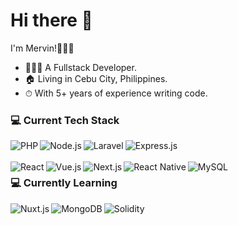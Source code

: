 # Hi there 👋

I'm Mervin!👨🏻‍💼

* 👨🏼‍💻 A Fullstack Developer.
* 🏠 Living in Cebu City, Philippines.
* ⏱ With 5+ years of experience writing code.

### 💻 Current Tech Stack
<div>
<img align="left" alt="PHP" src="https://img.shields.io/badge/PHP-%2336447f?style=for-the-badge&logo=php&logoColor=%23fff" />
<img align="left" alt="Node.js" src="https://img.shields.io/badge/Node.js-%2343853Df?style=for-the-badge&logo=node.js&logoColor=%23fff" />
<img align="left" alt="Laravel" src="https://img.shields.io/badge/Laravel-%23de422f?style=for-the-badge&logo=laravel&logoColor=%23fff" />
<img align="left" alt="Express.js" src="https://img.shields.io/badge/Express.js-%23323232?style=for-the-badge&logo=express&logoColor=%23fff" />
</div><br /> <br />
<div>
<img align="left" alt="React" src="https://img.shields.io/badge/React-%230ab0dc?style=for-the-badge&logo=react&logoColor=%23fff" />
<img align="left" alt="Vue.js" src="https://img.shields.io/badge/Vue.js-%2340b681?style=for-the-badge&logo=vue.js&logoColor=%23fff" />
<img align="left" alt="Next.js" src="https://img.shields.io/badge/Next.js-%23000?style=for-the-badge&logo=next.js&logoColor=%23fff" />
<img align="left" alt="React Native" src="https://img.shields.io/badge/React%20Native-%230ea2ca?style=for-the-badge&logo=react&logoColor=%23fff" />
<img align="left" alt="MySQL" src="https://img.shields.io/badge/MySQL-%23075e85?style=for-the-badge&logo=mysql&logoColor=%23fff" />
</div>


### 💻 Currently Learning
<div>
<img align="left" alt="Nuxt.js" src="https://img.shields.io/badge/Nuxt.js-%2340b681?style=for-the-badge&logo=nuxt.js&logoColor=%23fff" />
<img align="left" alt="MongoDB" src="https://img.shields.io/badge/MongoDB-%2347A248?style=for-the-badge&logo=mongodb&logoColor=%23fff" />
<img align="left" alt="Solidity" src="https://img.shields.io/badge/Solidity-%23363636?style=for-the-badge&logo=solidity&logoColor=%23fff" />
</div>
